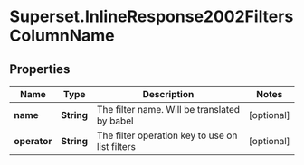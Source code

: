 # Superset.InlineResponse2002FiltersColumnName

## Properties
Name | Type | Description | Notes
------------ | ------------- | ------------- | -------------
**name** | **String** | The filter name. Will be translated by babel | [optional] 
**operator** | **String** | The filter operation key to use on list filters | [optional] 
